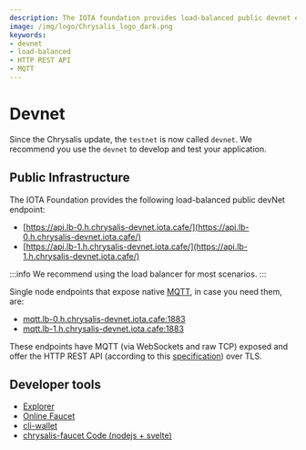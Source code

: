 ```yaml
---
description: The IOTA foundation provides load-balanced public devnet endpoints, with MQTT and the HTTP REST API enabled.
image: /img/logo/Chrysalis_logo_dark.png
keywords:
- devnet
- load-balanced
- HTTP REST API
- MQTT
---
```

# Devnet

Since the Chrysalis update, the `testnet` is now called `devnet`.  We recommend you use the `devnet` to develop and test your application.  

## Public Infrastructure

The IOTA Foundation provides the following load-balanced public devNet endpoint:

- [https://api.lb-0.h.chrysalis-devnet.iota.cafe/](https://api.lb-0.h.chrysalis-devnet.iota.cafe/)
- [https://api.lb-1.h.chrysalis-devnet.iota.cafe/](https://api.lb-1.h.chrysalis-devnet.iota.cafe/)

:::info
We recommend using the load balancer for most scenarios.
:::

Single node endpoints that expose native [MQTT](https://mqtt.org/), in case you need them, are:

- [mqtt.lb-0.h.chrysalis-devnet.iota.cafe:1883](mqtt.lb-0.h.chrysalis-devnet.iota.cafe:1883)
- [mqtt.lb-1.h.chrysalis-devnet.iota.cafe:1883](mqtt.lb-1.h.chrysalis-devnet.iota.cafe:1883)

These endpoints have MQTT (via WebSockets and raw TCP) exposed and offer the HTTP REST API (according to this [specification](https://editor.swagger.io/?url=https://raw.githubusercontent.com/rufsam/protocol-rfcs/master/text/0026-rest-api/rest-api.yaml)) over TLS.

## Developer tools

- [Explorer](https://explorer.iota.org/devnet)
- [Online Faucet](https://faucet.chrysalis-devnet.iota.cafe)
- [cli-wallet](https://github.com/iotaledger/cli-wallet)
- [chrysalis-faucet Code (nodejs + svelte)](https://github.com/iotaledger/chrysalis-faucet)
